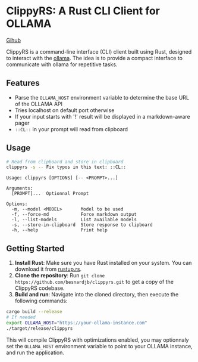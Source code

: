 
# ClippyRS: A Rust CLI Client for OLLAMA

[Gihub](https://github.com/besnardjb/clippyrs)

ClippyRS is a command-line interface (CLI) client built using Rust, designed to interact with the [ollama](https://ollama.com). The idea is to provide a compact interface to communicate with ollama for repetitive tasks.

## Features

* Parse the `OLLAMA_HOST` environment variable to determine the base URL of the OLLAMA API
* Tries localhost on default port otherwise
* If your input starts with '!' result will be displayed in a markdown-aware pager
* `::CL::` in your prompt will read from clipboard

## Usage

```bash
# Read from clipboard and store in clipboard
clippyrs -s -- Fix typos in this text: ::CL::
```


```
Usage: clippyrs [OPTIONS] [-- <PROMPT>...]

Arguments:
  [PROMPT]...  Optionnal Prompt

Options:
  -m, --model <MODEL>       Model to be used
  -f, --force-md            Force markdown output
  -l, --list-models         List available models
  -s, --store-in-clipboard  Store response to clipboard
  -h, --help                Print help
```

## Getting Started

1. **Install Rust**: Make sure you have Rust installed on your system. You can download it from [rustup.rs](https://rustup.rs).
2. **Clone the repository**: Run `git clone https://github.com/besnardjb/clippyrs.git` to get a copy of the ClippyRS codebase.
3. **Build and run**: Navigate into the cloned directory, then execute the following commands:

```bash
cargo build --release
# If needed
export OLLAMA_HOST="https://your-ollama-instance.com"
./target/release/clippyrs
```

This will compile ClippyRS with optimizations enabled, you may optionnaly set the `OLLAMA_HOST` environment variable to point to your OLLAMA instance, and run the application.
